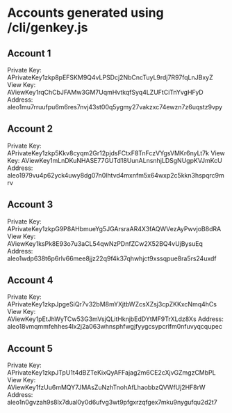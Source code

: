 # Accounts generated using /cli/genkey.js

## Account 1
Private Key: APrivateKey1zkp8pEFSKM9Q4vLPSDcj2NbCncTuyL9rdj7R97fqLnJBxyZ
View Key: AViewKey1rqChCbJFAMw3GM7UqmHvtkqfSyq4LZUFtCiTnYvgHFyD
Address: aleo1mu7rruufpu6m6res7nvj43st00q5ygmy27vakzxc74ewzn7z6uqstz9vpy

## Account 2

Private Key: APrivateKey1zkp5Kkv8cyqm2Gr12pjdsFCtxF8TnFczVYgsVMKr6nyLt7k
View Key: AViewKey1mLnDKuNHASE77GUTd18UunALnsnhjLDSgNUgpKVJmKcU
Address: aleo1979vu4p62yck4uwy8dg07n0lhtvd4mxnfm5x64wxp2c5kkn3hspqrc9mrv

## Account 3

Private Key: APrivateKey1zkpG9P8AHbmueYg5JGArsraAR4X3fAQWVezAyPwvjoB8dRA
View Key: AViewKey1ksPk8E93o7u3aCL54qwNzPDnfZCw2X52BQ4vUjBysuEq
Address: aleo1wdp638t6p6rlv66mee8jjz22q9f4k37qhwhjct9xssqpue8ra5rs24uxdf

## Account 4

Private Key: APrivateKey1zkpJpgeSiQr7v32bM8mYXjtbWZcsXZsj3cpZKKxcNmq4hCs
View Key: AViewKey1pEtJhWyTCw53G3mVsjQLitHknjbEdDYtMF9TrXLdz8Xs
Address: aleo18vmqmmfehhes4lx2j2a063whnsphfwgjfyygcsypcrlfm0nfuvyqcqupec

## Account 5

Private Key: APrivateKey1zkpJTpU1t4dBZTeKixQyAFFajag2m6CE2cXjvGZmgzCMbPL
View Key: AViewKey1fzUu6mMQY7JMAsZuNzhTnohAfLhaobbzQVWfUj2HF8rW
Address: aleo1n0gvzah9s8lx7dual0y0d6ufvg3wt9pfgxrzqfgex7mku9nygufqu2d2t7
